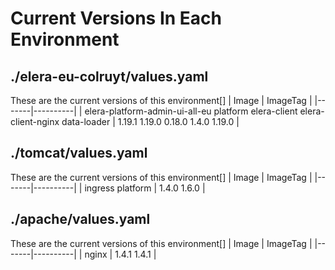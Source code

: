 # Current Versions In Each Environment
## ./elera-eu-colruyt/values.yaml
These are the current versions of this environment[]
| Image | ImageTag |
|-------|----------|
| elera-platform-admin-ui-all-eu
platform
elera-client
elera-client-nginx
data-loader | 1.19.1
1.19.0
0.18.0
1.4.0
1.19.0 |
## ./tomcat/values.yaml
These are the current versions of this environment[]
| Image | ImageTag |
|-------|----------|
| ingress
platform | 1.4.0
1.6.0 |
## ./apache/values.yaml
These are the current versions of this environment[]
| Image | ImageTag |
|-------|----------|
| nginx | 1.4.1
1.4.1 |
